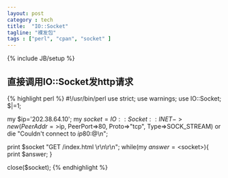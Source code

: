 ```yaml
---
layout: post
category : tech
title:  "IO::Socket"
tagline: "裸发包"
tags : ["perl", "cpan", "socket" ] 
---
```

{% include JB/setup %}

## 直接调用IO::Socket发http请求

{% highlight perl %}
#!/usr/bin/perl
use strict;
use warnings;
use IO::Socket;
$|=1;


my $ip='202.38.64.10';
my $socket=IO::Socket::INET->new(
              PeerAddr=>$ip,
              PeerPort=>80,
              Proto=>"tcp",
              Type=>SOCK_STREAM)
or die "Couldn't connect to $ip 80:$@\n";

print $socket "GET /index.html \r\n\r\n";
while(my $answer=<$socket>){
        print $answer;
}

close($socket);
{% endhighlight %}
